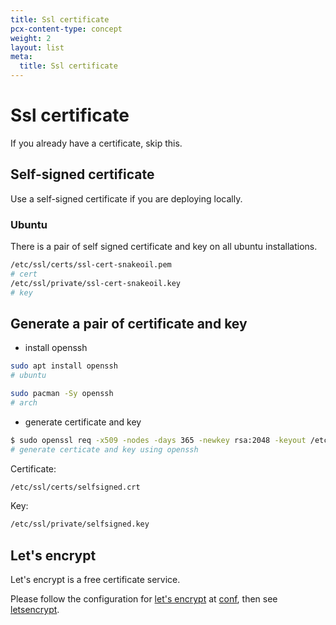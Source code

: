 ```yaml
---
title: Ssl certificate
pcx-content-type: concept
weight: 2
layout: list
meta:
  title: Ssl certificate
---
```


# Ssl certificate

If you already have a certificate, skip this.

## Self-signed certificate

Use a self-signed certificate if you are deploying locally.

### Ubuntu

There is a pair of self signed certificate and key on all ubuntu installations.

```bash
/etc/ssl/certs/ssl-cert-snakeoil.pem
# cert
/etc/ssl/private/ssl-cert-snakeoil.key
# key
```

## Generate a pair of certificate and key

- install openssh

```bash
sudo apt install openssh
# ubuntu

sudo pacman -Sy openssh
# arch
```

- generate certificate and key

```bash
$ sudo openssl req -x509 -nodes -days 365 -newkey rsa:2048 -keyout /etc/ssl/private/selfsigned.key -out /etc/ssl/certs/selfsigned.crt
# generate certicate and key using openssh
```

Certificate:

```bash
/etc/ssl/certs/selfsigned.crt
```

Key:

```bash
/etc/ssl/private/selfsigned.key
```

## Let's encrypt

Let's encrypt is a free certificate service.

Please follow the configuration for [let's encrypt](https://letsencrypt.org/) at [conf](../conf), then see [letsencrypt](../letsencrypt).
